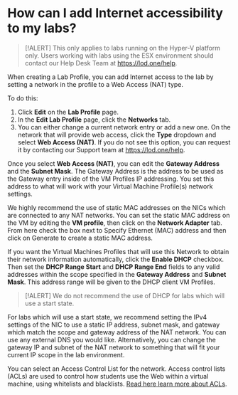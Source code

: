 # How can I add Internet accessibility to my labs?

>[!ALERT] This only applies to labs running on the Hyper-V platform only. Users working with labs using the ESX environment should contact our Help Desk Team at https://lod.one/help.

When creating a Lab Profile, you can add Internet access to the lab by setting a network in the profile to a Web Access (NAT) type. 

To do this:
1. Click **Edit** on the **Lab Profile** page. 
1. In the **Edit Lab Profile** page, click the **Networks** tab. 
1. You can either change a current network entry or add a new one. On the network that will provide web access, click the **Type** dropdown and select **Web Access (NAT)**. If you do not see this option, you can request it by contacting our Support team at https://lod.one/help.

Once you select **Web Access (NAT)**, you can edit the **Gateway Address** and the **Subnet Mask**. The Gateway Address is the address to be used as the Gateway entry inside of the VM Profiles IP addressing. You set this address to what will work with your Virtual Machine Profile(s) network settings. 

We highly recommend the use of static MAC addresses on the NICs which are connected to any NAT networks. You can set the static MAC address on the VM by editing the **VM profile**, then click on the **Network Adapter** tab. From here check the box next to Specify Ethernet (MAC) address and then click on Generate to create a static MAC address.

If you want the Virtual Machines Profiles that will use this Network to obtain their network information automatically, click the **Enable DHCP** checkbox. Then set the **DHCP Range Start** and **DHCP Range End** fields to any valid addresses within the scope specified in the **Gateway Address** and **Subnet Mask**. This address range will be given to the DHCP client VM Profiles. 

>[!ALERT] We do not recommend the use of DHCP for labs which will use a start state.

For labs which will use a start state, we recommend setting the IPv4 settings of the NIC to use a static IP address, subnet mask, and gateway which match the scope and gateway address of the NAT network. You can use any external DNS you would like. Alternatively, you can change the gateway IP and subnet of the NAT network to something that will fit your current IP scope in the lab environment.

You can select an Access Control List for the network. Access control lists (ACLs) are used to control how students use the Web within a virtual machine, using whitelists and blacklists. [Read here learn more about ACLs](/lod/access-control-lists.md).


